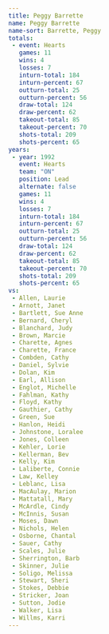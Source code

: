 ```yaml
---
title: Peggy Barrette
name: Peggy Barrette
name-sort: Barrette, Peggy
totals:
 - event: Hearts
   games: 11
   wins: 4
   losses: 7
   inturn-total: 184
   inturn-percent: 67
   outturn-total: 25
   outturn-percent: 56
   draw-total: 124
   draw-percent: 62
   takeout-total: 85
   takeout-percent: 70
   shots-total: 209
   shots-percent: 65
years:
 - year: 1992
   event: Hearts
   team: "ON"
   position: Lead
   alternate: false
   games: 11
   wins: 4
   losses: 7
   inturn-total: 184
   inturn-percent: 67
   outturn-total: 25
   outturn-percent: 56
   draw-total: 124
   draw-percent: 62
   takeout-total: 85
   takeout-percent: 70
   shots-total: 209
   shots-percent: 65
vs:
 - Allen, Laurie
 - Arnott, Janet
 - Bartlett, Sue Anne
 - Bernard, Cheryl
 - Blanchard, Judy
 - Brown, Marcie
 - Charette, Agnes
 - Charette, France
 - Combden, Cathy
 - Daniel, Sylvie
 - Dolan, Kim
 - Earl, Allison
 - Englot, Michelle
 - Fahlman, Kathy
 - Floyd, Kathy
 - Gauthier, Cathy
 - Green, Sue
 - Hanlon, Heidi
 - Johnstone, Loralee
 - Jones, Colleen
 - Kehler, Lorie
 - Kellerman, Bev
 - Kelly, Kim
 - Laliberte, Connie
 - Law, Kelley
 - Leblanc, Lisa
 - MacAulay, Marion
 - Mattatall, Mary
 - McArdle, Cindy
 - McInnis, Susan
 - Moses, Dawn
 - Nichols, Helen
 - Osborne, Chantal
 - Sauer, Cathy
 - Scales, Julie
 - Sherrington, Barb
 - Skinner, Julie
 - Soligo, Melissa
 - Stewart, Sheri
 - Stokes, Debbie
 - Stricker, Joan
 - Sutton, Jodie
 - Walker, Lisa
 - Willms, Karri
---
```

